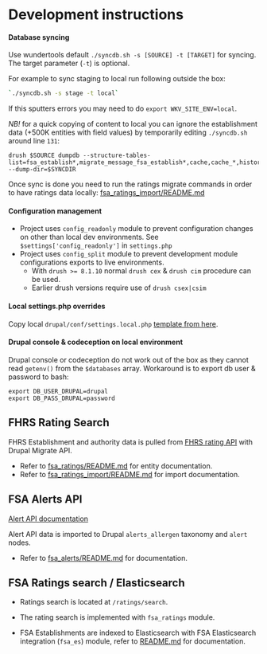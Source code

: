 Development instructions
========================

#### Database syncing
Use wundertools default `./syncdb.sh -s [SOURCE] -t [TARGET]` for syncing. The target parameter (`-t`) is optional.

For example to sync staging to local run following outside the box:
```bash
`./syncdb.sh -s stage -t local`
```

If this sputters errors you may need to do `export WKV_SITE_ENV=local`.

*NB!* for a quick copying of content to local you can ignore the establishment data (+500K entities with field values) 
by temporarily editing `./syncdb.sh` around line `131`:
```
drush $SOURCE dumpdb --structure-tables-list=fsa_establish*,migrate_message_fsa_establish*,cache,cache_*,history,sessions,watchdog --dump-dir=$SYNCDIR
```

Once sync is done you need to run the ratings migrate commands in order to have ratings data locally: 
[fsa_ratings_import/README.md](/drupal/web/modules/custom/fsa_ratings_import/README) 

#### Configuration management

* Project uses `config_readonly` module to prevent configuration changes on other than local dev environments. See `$settings['config_readonly']` in `settings.php`
* Project uses `config_split` module to prevent development module configurations exports to live environments.
  * With `drush >= 8.1.10` normal `drush cex` & `drush cim` procedure can be used.
  * Earlier drush versions require use of `drush csex|csim`

#### Local settings.php overrides

Copy local `drupal/conf/settings.local.php` [template from here](settings.local.php.txt).

#### Drupal console & codeception on local environment

Drupal console or codeception do not work out of the box as they cannot read `getenv()` from the `$databases` array. Workaround is to export db user & password to bash:
 ```
 export DB_USER_DRUPAL=drupal
 export DB_PASS_DRUPAL=password
 ```
 
FHRS Rating Search
---------------------
 
FHRS Establishment and authority data is pulled from [FHRS rating API](http://api.ratings.food.gov.uk) with Drupal Migrate API.
 
* Refer to [fsa_ratings/README.md](/drupal/web/modules/custom/fsa_ratings/README.md) for entity documentation.
* Refer to [fsa_ratings_import/README.md](/drupal/web/modules/custom/fsa_ratings_import/README.md) for import documentation. 


FSA Alerts API
---------------------

[Alert API documentation](http://fsa-staging-alerts.epimorphics.net/food-alerts/ui/reference)

Alert API data is imported to Drupal `alerts_allergen` taxonomy and `alert` nodes.

* Refer to [fsa_alerts/README.md](/drupal/web/modules/custom/fsa_alerts/README.md) for documentation.


FSA Ratings search / Elasticsearch
---------------------

* Ratings search is located at `/ratings/search`.

* The rating search is implemented with `fsa_ratings` module.

* FSA Establishments are indexed to Elasticsearch with FSA Elasticsearch integration (`fsa_es`) module, refer to [README.md](/drupal/web/modules/custom/fsa_es/README.md) for documentation. 



